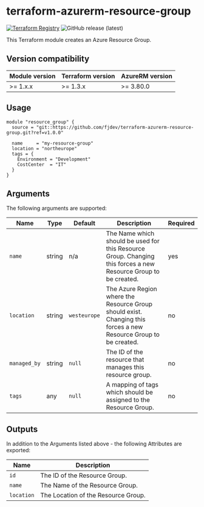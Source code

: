 # terraform-azurerm-resource-group
[![Terraform Registry](https://img.shields.io/badge/Terraform-registry-blueviolet.svg?logo=terraform)](https://registry.terraform.io/providers/hashicorp/azurerm/3.80.0/docs/resources/resource_group)
![GitHub release (latest)](https://img.shields.io/github/v/release/fjdev/terraform-azurerm-resource-group?label=Release)

This Terraform module creates an Azure Resource Group.

## Version compatibility
| Module version | Terraform version | AzureRM version |
| -------------- | ----------------- | --------------- |
| >= 1.x.x       | >= 1.3.x          | >= 3.80.0       |

## Usage
```hcl
module "resource_group" {
  source = "git::https://github.com/fjdev/terraform-azurerm-resource-group.git?ref=v1.0.0"

  name     = "my-resource-group"
  location = "northeurope"
  tags = {
    Environment = "Development"
    CostCenter  = "IT"
  }
}
```

## Arguments
The following arguments are supported:

| Name | Type | Default | Description | Required |
| ---- | ---- | ------- | ----------- | -------- |
| `name` | string | n/a | The Name which should be used for this Resource Group. Changing this forces a new Resource Group to be created. | yes |
| `location` | string | `westeurope` | The Azure Region where the Resource Group should exist. Changing this forces a new Resource Group to be created. | no |
| `managed_by` | string | `null` | The ID of the resource that manages this resource group. | no |
| `tags` | any | `null` | A mapping of tags which should be assigned to the Resource Group. | no |

## Outputs
In addition to the Arguments listed above - the following Attributes are exported:

| Name | Description |
| ---- | ----------- |
| `id` | The ID of the Resource Group. |
| `name` | The Name of the Resource Group. |
| `location` | The Location of the Resource Group. |
